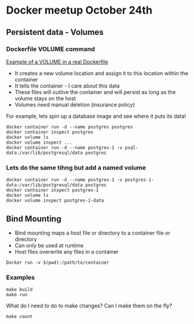 # Docker meetup October 24th

## Persistent data - Volumes

### Dockerfile VOLUME command

[Example of a VOLUME in a real Dockerfile](https://github.com/docker-library/postgres/blob/f7dc5727b1d6b6a636350e11648845ae33477579/10/Dockerfile#L126)

* It creates a new volume location and assign it to this location within the container
* It tells the container - I care about this data
* These files will outlive the container and will persist as long as the volume stays on the host
* Volumes need manual deletion (insurance policy)

For example, lets spin up a database image and see where it puts its data!

````
docker container run -d --name postgres postgres
docker container inspect postgres
docker volume ls
docker volume inspect ...
docker container run -d --name postgres-1 -v psql-data:/var/lib/postgresql/data postgres
````

### Lets do the same tihng but add a named volume

````
docker container run -d --name postgres-1 -v postgres-1-data:/var/lib/postgresql/data postgres
docker container inspect postgres-1
docker volume ls
docker volume inspect postgres-1-data

````


## Bind Mounting

* Bind mounting maps a host file or directory to a container file or directory
* Can only be used at runtime
* Host files overwrite any files in a container

```Docker run -v $(pwd):/path/to/container```

### Examples
````
make build 
make run
````
What do I need to do to make changes? Can I make them on the fly?

```make count```

